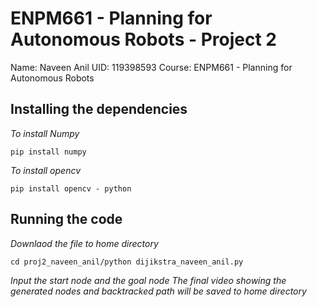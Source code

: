# ENPM661 - Planning for Autonomous Robots - Project 2
Name: Naveen Anil
UID: 119398593
Course:  ENPM661 - Planning for Autonomous Robots

## Installing the dependencies
*To install Numpy*
```
pip install numpy
```
*To install opencv*
```
pip install opencv - python
```

## Running the code
*Downlaod the file to home directory*
```
cd proj2_naveen_anil/python dijikstra_naveen_anil.py 

```
*Input the start node and the goal node*
*The final video showing the generated nodes and backtracked path will be saved to home directory*




